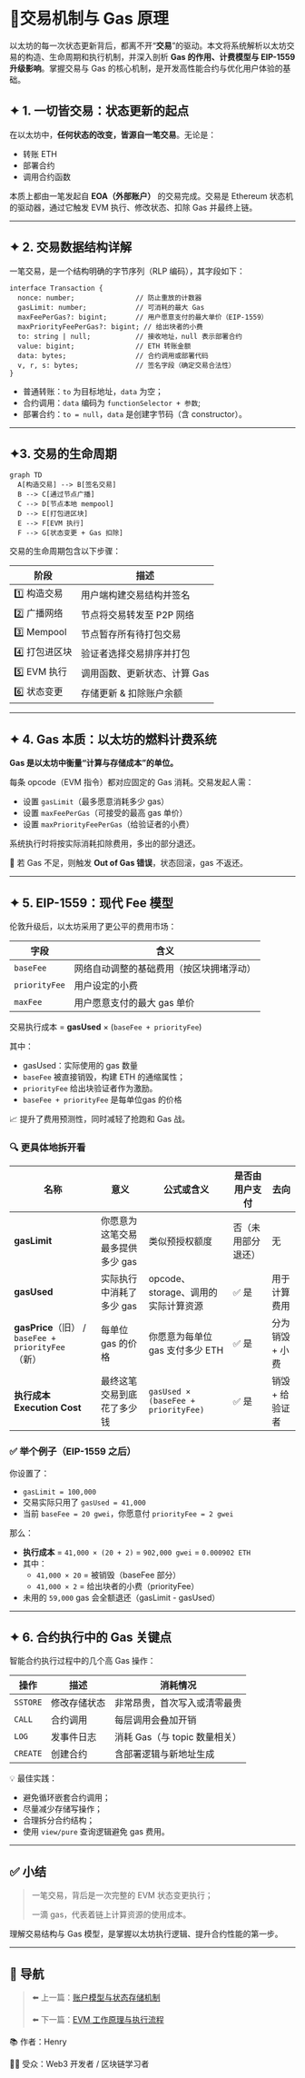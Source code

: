 # 📘交易机制与 Gas 原理

以太坊的每一次状态更新背后，都离不开“**交易**”的驱动。本文将系统解析以太坊交易的构造、生命周期和执行机制，并深入剖析 **Gas 的作用、计费模型与 EIP-1559 升级影响**。掌握交易与 Gas 的核心机制，是开发高性能合约与优化用户体验的基础。

## ✦ 1. 一切皆交易：状态更新的起点

在以太坊中，**任何状态的改变，皆源自一笔交易**。无论是：

- 转账 ETH
- 部署合约
- 调用合约函数

本质上都由一笔发起自 **EOA（外部账户）** 的交易完成。交易是 Ethereum 状态机的驱动器，通过它触发 EVM 执行、修改状态、扣除 Gas 并最终上链。

---

## ✦ 2. 交易数据结构详解

一笔交易，是一个结构明确的字节序列（RLP 编码），其字段如下：

```tsx
interface Transaction {
  nonce: number;               // 防止重放的计数器
  gasLimit: number;            // 可消耗的最大 Gas
  maxFeePerGas?: bigint;       // 用户愿意支付的最大单价（EIP-1559）
  maxPriorityFeePerGas?: bigint; // 给出块者的小费
  to: string | null;           // 接收地址，null 表示部署合约
  value: bigint;               // ETH 转账金额
  data: bytes;                 // 合约调用或部署代码
  v, r, s: bytes;              // 签名字段（确定交易合法性）
}
```

- 普通转账：`to` 为目标地址，`data` 为空；
- 合约调用：`data` 编码为 `functionSelector + 参数`;
- 部署合约：`to = null`，`data` 是创建字节码（含 constructor）。

---

## ✦3. 交易的生命周期

```mermaid
graph TD
  A[构造交易] --> B[签名交易]
  B --> C[通过节点广播]
  C --> D[节点本地 mempool]
  D --> E[打包进区块]
  E --> F[EVM 执行]
  F --> G[状态变更 + Gas 扣除]

```

交易的生命周期包含以下步骤：

| 阶段 | 描述 |
| --- | --- |
| 1️⃣ 构造交易 | 用户端构建交易结构并签名 |
| 2️⃣ 广播网络 | 节点将交易转发至 P2P 网络 |
| 3️⃣ Mempool | 节点暂存所有待打包交易 |
| 4️⃣ 打包进区块 | 验证者选择交易排序并打包 |
| 5️⃣ EVM 执行 | 调用函数、更新状态、计算 Gas |
| 6️⃣ 状态变更 | 存储更新 & 扣除账户余额 |

---

## ✦ 4. Gas 本质：以太坊的燃料计费系统

**Gas 是以太坊中衡量“计算与存储成本”的单位。**

每条 opcode（EVM 指令）都对应固定的 Gas 消耗。交易发起人需：

- 设置 `gasLimit`（最多愿意消耗多少 gas）
- 设置 `maxFeePerGas`（可接受的最高 gas 单价）
- 设置 `maxPriorityFeePerGas`（给验证者的小费）

系统执行时将按实际消耗扣除费用，多出的部分退还。

📌 若 Gas 不足，则触发 **Out of Gas 错误**，状态回滚，gas 不返还。

---

## ✦ 5. EIP-1559：现代 Fee 模型

伦敦升级后，以太坊采用了更公平的费用市场：

| 字段 | 含义 |
| --- | --- |
| `baseFee` | 网络自动调整的基础费用（按区块拥堵浮动） |
| `priorityFee` | 用户设定的小费 |
| `maxFee` | 用户愿意支付的最大 gas 单价 |

交易执行成本 = **gasUsed** × (`baseFee + priorityFee`)

其中：

- gasUsed：实际使用的 gas 数量
- `baseFee` 被直接销毁，构建 ETH 的通缩属性；
- `priorityFee` 给出块验证者作为激励。
- `baseFee + priorityFee` 是每单位gas 的价格

📈 提升了费用预测性，同时减轻了抢跑和 Gas 战。

### 🔍 更具体地拆开看

| 名称 | 意义 | 公式或含义 | 是否由用户支付 | 去向 |
| --- | --- | --- | --- | --- |
| **gasLimit** | 你愿意为这笔交易最多提供多少 gas | 类似预授权额度 | 否（未用部分退还） | 无 |
| **gasUsed** | 实际执行中消耗了多少 gas | opcode、storage、调用的实际计算资源 | ✅ 是 | 用于计算费用 |
| **gasPrice**（旧） / `baseFee + priorityFee`（新） | 每单位 gas 的价格 | 你愿意为每单位 gas 支付多少 ETH | ✅ 是 | 分为销毁 + 小费 |
| **执行成本 Execution Cost** | 最终这笔交易到底花了多少钱 | `gasUsed × (baseFee + priorityFee)` | ✅ 是 | 销毁 + 给验证者 |

### ✅ 举个例子（EIP-1559 之后）

你设置了：

- `gasLimit = 100,000`
- 交易实际只用了 `gasUsed = 41,000`
- 当前 `baseFee = 20 gwei`，你愿意付 `priorityFee = 2 gwei`

那么：

- **执行成本** = `41,000 × (20 + 2)` = `902,000 gwei` = `0.000902 ETH`
- 其中：
  - `41,000 × 20` = 被销毁（baseFee 部分）
  - `41,000 × 2` = 给出块者的小费（priorityFee）
- 未用的 `59,000` gas 会全额退还（gasLimit - gasUsed）

---

## ✦ 6. 合约执行中的 Gas 关键点

智能合约执行过程中的几个高 Gas 操作：

| 操作 | 描述 | 消耗情况 |
| --- | --- | --- |
| `SSTORE` | 修改存储状态 | 非常昂贵，首次写入或清零最贵 |
| `CALL` | 合约调用 | 每层调用会叠加开销 |
| `LOG` | 发事件日志 | 消耗 Gas（与 topic 数量相关） |
| `CREATE` | 创建合约 | 含部署逻辑与新地址生成 |

💡 最佳实践：

- 避免循环嵌套合约调用；
- 尽量减少存储写操作；
- 合理拆分合约结构；
- 使用 `view/pure` 查询逻辑避免 gas 费用。

---

## ✅ 小结

> 一笔交易，背后是一次完整的 EVM 状态变更执行；
>
> 一滴 gas，代表着链上计算资源的使用成本。
>

理解交易结构与 Gas 模型，是掌握以太坊执行逻辑、提升合约性能的第一步。

---

## 🔄 导航

> ⬅️ 上一篇：[账户模型与状态存储机制](./03_account_model.md)
>
> ⬅️ 下一篇：[EVM 工作原理与执行流程](./05_evm_execution.md)
>

📚 作者：Henry

👨‍💻 受众：Web3 开发者 / 区块链学习者
